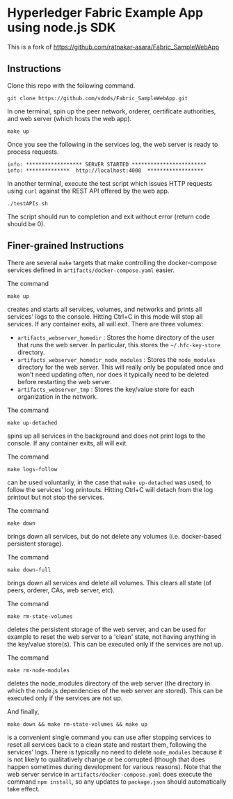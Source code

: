 # Hyperledger Fabric Example App using node.js SDK

This is a fork of https://github.com/ratnakar-asara/Fabric_SampleWebApp

## Instructions

Clone this repo with the following command.

```
git clone https://github.com/vdods/Fabric_SampleWebApp.git
```

In one terminal, spin up the peer network, orderer, certificate authorities, and web server (which hosts the web app).

```
make up
```

Once you see the following in the services log, the web server is ready to process requests.

```
info: ****************** SERVER STARTED ************************
info: **************  http://localhost:4000  ******************
```

In another terminal, execute the test script which issues HTTP requests using `curl` against the REST API offered by the web app.

```
./testAPIs.sh
```

The script should run to completion and exit without error (return code should be 0).

## Finer-grained Instructions

There are several `make` targets that make controlling the docker-compose services defined in `artifacts/docker-compose.yaml`
easier.

The command

```
make up
```

creates and starts all services, volumes, and networks and prints all services' logs to the console.  Hitting Ctrl+C in this mode
will stop all services.  If any container exits, all will exit.  There are three volumes:
-   `artifacts_webserver_homedir` : Stores the home directory of the user that runs the web server.  In particular, this
    stores the `~/.hfc-key-store` directory.
-   `artifacts_webserver_homedir_node_modules` : Stores the `node_modules` directory for the web server.  This will really
    only be populated once and won't need updating often, nor does it typically need to be deleted before restarting the
    web server.
-   `artifacts_webserver_tmp` : Stores the key/value store for each organization in the network.

The command

```
make up-detached
```

spins up all services in the background and does not print logs to the console.  If any container exits, all will exit.

The command

```
make logs-follow
```

can be used voluntarily, in the case that `make up-detached` was used, to follow the services' log printouts.
Hitting Ctrl+C will detach from the log printout but not stop the services.

The command

```
make down
```

brings down all services, but do not delete any volumes (i.e. docker-based persistent storage).

The command

```
make down-full
```

brings down all services and delete all volumes.  This clears all state (of peers, orderer, CAs, web server, etc).

The command

```
make rm-state-volumes
```

deletes the persistent storage of the web server, and can be used for example to reset the web server to a
'clean' state, not having anything in the key/value store(s).  This can be executed only if the services are not up.

The command

```
make rm-node-modules
```

deletes the node_modules directory of the web server (the directory in which the node.js dependencies of
the web server are stored).  This can be executed only if the services are not up.

And finally,

```
make down && make rm-state-volumes && make up
```

is a convenient single command you can use after stopping services to reset all services back to a clean state
and restart them, following the services' logs.  There is typically no need to delete `node_modules` because
it is not likely to qualitatively change or be corrupted (though that does happen sometimes during development
for various reasons).  Note that the web server service in `artifacts/docker-compose.yaml` does execute the
command `npm install`, so any updates to `package.json` should automatically take effect.
